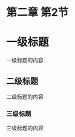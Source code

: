 <!-- article-title样式为居中 -->
<!-- no-number标记后该标题不会自动生成编号 -->
<h1 class="article-title no-number">第二章 第2节</h1>

# 一级标题

一级标题的内容

## 二级标题

二级标题的内容

### 三级标题

三级标题的内容
